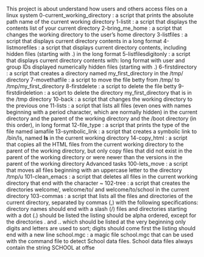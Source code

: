 This project is about understand how users and others access files on a linux system
0-current_working_directory : a script that prints the absolute path name of the current working directory
1-listit : a script that displays the contents list of your current directory
2-bring_me_home : a script that changes the working directory to the user’s home directory
3-listfiles : a script that displays current directory contents in a long format
4-listmorefiles : a script that displays current directory contents, including hidden files (starting with .) in the long format
5-listfilesdigitonly : a script that displays current directory contents with:
long format
with user and group IDs displayed numerically
hidden files (starting with .)
6-firstdirectory : a script that creates a directory named my_first_directory in the /tmp/ directory
7-movethatfile : a script to move the file betty from /tmp/ to /tmp/my_first_directory
8-firstdelete : a script to delete the file betty
9-firstdirdeletion : a sciprt to delete the directory my_first_directory that is in the /tmp directory
10-back : a script that changes the working directory to the previous one
11-lists : a script that lists all files (even ones with names beginning with a period character, which are normally hidden) in the current directory and the parent of the working directory and the /boot directory (in this order), in long format
12-file_type : a script that prints the type of the file named iamafile
13-symbolic_link : a script that creates a symbolic link to /bin/ls, named __ls__ in the current working directory
14-copy_html : a script that copies all the HTML files from the current working directory to the parent of the working directory, but only copy files that did not exist in the parent of the working directory or were newer than the versions in the parent of the working directory
Advanced tasks
100-lets_move : a script that moves all files beginning with an uppercase letter to the directory /tmp/u
101-clean_emacs : a script that deletes all files in the current working directory that end with the character ~
102-tree : a script that creates the directories welcome/, welcome/to/ and welcome/to/school in the current directory
103-commas : a script that lists all the files and directories of the current directory, separated by commas (,) with the following specifications:
directory names should end with a slash (/)
files and directories starting with a dot (.) should be listed
the listing should be alpha ordered, except for the directories . and .. which should be listed at the very beginning
only digits and letters are used to sort; digits should come first
the listing should end with a new line
school.mgc : a magic file school.mgc that can be used with the command file to detect School data files. School data files always contain the string SCHOOL at offse
